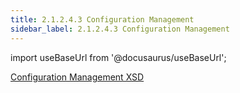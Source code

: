 ```yaml
---
title: 2.1.2.4.3 Configuration Management
sidebar_label: 2.1.2.4.3 Configuration Management
---
```


import useBaseUrl from '@docusaurus/useBaseUrl';

[Configuration Management XSD](gwConfigurationManagement-rebuild.xsd)
